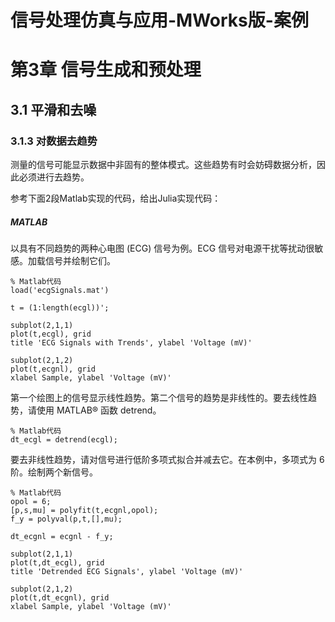 # 信号处理仿真与应用-MWorks版-案例

# 第3章 信号生成和预处理

## 3.1 平滑和去噪

### 3.1.3 对数据去趋势

测量的信号可能显示数据中非固有的整体模式。这些趋势有时会妨碍数据分析，因此必须进行去趋势。

参考下面2段Matlab实现的代码，给出Julia实现代码：

##### MATLAB

以具有不同趋势的两种心电图 (ECG) 信号为例。ECG 信号对电源干扰等扰动很敏感。加载信号并绘制它们。

```
% Matlab代码
load('ecgSignals.mat') 

t = (1:length(ecgl))';

subplot(2,1,1)
plot(t,ecgl), grid
title 'ECG Signals with Trends', ylabel 'Voltage (mV)'

subplot(2,1,2)
plot(t,ecgnl), grid
xlabel Sample, ylabel 'Voltage (mV)'
```
第一个绘图上的信号显示线性趋势。第二个信号的趋势是非线性的。要去线性趋势，请使用 MATLAB® 函数 detrend。

```
% Matlab代码
dt_ecgl = detrend(ecgl);
```

要去非线性趋势，请对信号进行低阶多项式拟合并减去它。在本例中，多项式为 6 阶。绘制两个新信号。

```
% Matlab代码
opol = 6;
[p,s,mu] = polyfit(t,ecgnl,opol);
f_y = polyval(p,t,[],mu);

dt_ecgnl = ecgnl - f_y;

subplot(2,1,1)
plot(t,dt_ecgl), grid
title 'Detrended ECG Signals', ylabel 'Voltage (mV)'

subplot(2,1,2)
plot(t,dt_ecgnl), grid
xlabel Sample, ylabel 'Voltage (mV)'
```

